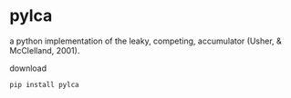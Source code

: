 # pylca
a python implementation of the leaky, competing, accumulator (Usher, &amp; McClelland, 2001).

download 
```
pip install pylca
```
